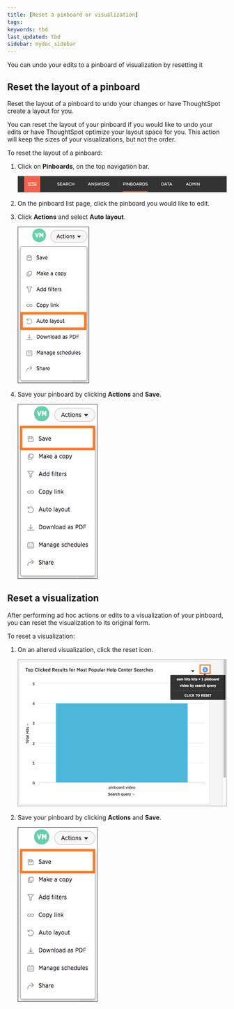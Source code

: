 ```yaml
---
title: [Reset a pinboard or visualization]
tags:
keywords: tbd
last_updated: tbd
sidebar: mydoc_sidebar
---
```

You can undo your edits to a pinboard of visualization by resetting it

## Reset the layout of a pinboard

Reset the layout of a pinboard to undo your changes or have ThoughtSpot create a layout for you.

You can reset the layout of your pinboard if you would like to undo your edits or have ThoughtSpot optimize your layout space for you. This action will keep the sizes of your visualizations, but not the order.

To reset the layout of a pinboard:

1. Click on **Pinboards**, on the top navigation bar.

     ![](/pages/images/click_pinboards_icon.png "Pinboards")

2. On the pinboard list page, click the pinboard you would like to edit.
3. Click **Actions** and select **Auto layout**.

     ![](/pages/images/reset_layout.png "Reset your pinboard layout option")

4. Save your pinboard by clicking **Actions** and **Save**.

     ![](/pages/images/save_a_pinboard.png "Save your pinboard")


## Reset a visualization

After performing ad hoc actions or edits to a visualization of your pinboard, you can reset the visualization to its original form.

To reset a visualization:

1. On an altered visualization, click the reset icon.

     ![](/pages/images/reset_a_visualization.png "Click to reset")

2. Save your pinboard by clicking **Actions** and **Save**.

     ![](/pages/images/save_a_pinboard.png "Save your pinboard")
